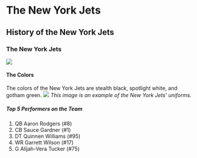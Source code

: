 # The New York Jets

## History of the New York Jets
<p></p>


### The New York Jets
<img src="https://static.clubs.nfl.com/image/private/t_editorial_landscape_12_desktop/jets/ogsbm75urovqnqre53l1">


#### The Colors
The colors of the New York Jets are stealth black, spotlight white, and gotham green.
<img src="https://upload.wikimedia.org/wikipedia/commons/thumb/9/93/NY_jets_uniforms19.png/600px-NY_jets_uniforms19.png">
<i>This image is an example of the New York Jets' uniforms.</i>

##### Top 5 Performers on the Team

  1. QB Aaron Rodgers (#8)
  2. CB Sauce Gardner (#1)
  3. DT Quinnen Williams (#95)
  4. WR Garrett Wilson (#17)
  5. G Alijah-Vera Tucker (#75)


